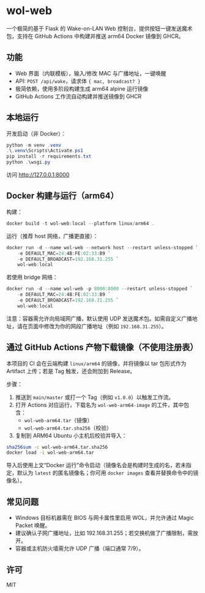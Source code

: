 # wol-web

一个极简的基于 Flask 的 Wake-on-LAN Web 控制台，提供按钮一键发送魔术包，支持在 GitHub Actions 中构建并推送 arm64 Docker 镜像到 GHCR。

## 功能
- Web 界面（内联模板），输入/修改 MAC 与广播地址，一键唤醒
- API: `POST /api/wake`，请求体 `{ mac, broadcast? }`
- 极简依赖，使用多阶段构建生成 arm64 alpine 运行镜像
- GitHub Actions 工作流自动构建并推送镜像到 GHCR

## 本地运行

开发启动（非 Docker）：

```powershell
python -m venv .venv
.\.venv\Scripts\Activate.ps1
pip install -r requirements.txt
python .\wsgi.py
```

访问 http://127.0.0.1:8000

## Docker 构建与运行（arm64）

构建：

```powershell
docker build -t wol-web:local --platform linux/arm64 .
```

运行（推荐 host 网络，广播更直接）：

```powershell
docker run -d --name wol-web --network host --restart unless-stopped `
	-e DEFAULT_MAC=24:4B:FE:02:33:B9 `
	-e DEFAULT_BROADCAST=192.168.31.255 `
	wol-web:local
```

若使用 bridge 网络：

```powershell
docker run -d --name wol-web -p 8000:8000 --restart unless-stopped `
	-e DEFAULT_MAC=24:4B:FE:02:33:B9 `
	-e DEFAULT_BROADCAST=192.168.31.255 `
	wol-web:local
```

注意：容器需允许向局域网广播，默认使用 UDP 发送魔术包。如需自定义广播地址，请在页面中修改为你的网段广播地址（例如 `192.168.31.255`）。

## 通过 GitHub Actions 产物下载镜像（不使用注册表）

本项目的 CI 会在云端构建 `linux/arm64` 的镜像，并将镜像以 tar 包形式作为 Artifact 上传；若是 Tag 触发，还会附加到 Release。

步骤：
1. 推送到 `main/master` 或打一个 Tag（例如 `v1.0.0`）以触发工作流。
2. 打开 Actions 对应运行，下载名为 `wol-web-arm64-image` 的工件，其中包含：
	- `wol-web-arm64.tar`（镜像）
	- `wol-web-arm64.tar.sha256`（校验）
3. 复制到 ARM64 Ubuntu 小主机后校验并导入：

```bash
sha256sum -c wol-web-arm64.tar.sha256
docker load -i wol-web-arm64.tar
```

导入后使用上文“Docker 运行”命令启动（镜像名会是构建时生成的名，若未指定，默认为 `latest` 的匿名镜像名；你可用 `docker images` 查看并替换命令中的镜像名）。

## 常见问题

- Windows 目标机器需在 BIOS 与网卡属性里启用 WOL，并允许通过 Magic Packet 唤醒。
- 建议确认子网广播地址，比如 192.168.31.255；若交换机做了广播限制，需放开。
- 容器或主机防火墙需允许 UDP 广播（端口通常 7/9）。

## 许可

MIT
